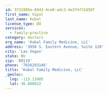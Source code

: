 ```yaml
---
id: 3731905e-8943-4ce0-adc3-4e374f318507
first_name: Vipul
last_name: Kubal
license_type: DO
services:
  - family-practice
category: doctors
org_name: 'Kubal Family Medicine, LLC'
address: '3950 S. Eastern Avenue, Suite 120'
city: 'Las Vegas'
state: NV
zip: '89119'
phone: '7026293146'
title: 'Kubal Family Medicine, LLC'
_geoloc:
  lng: -115.13905
  lat: 36.088922
---
```

